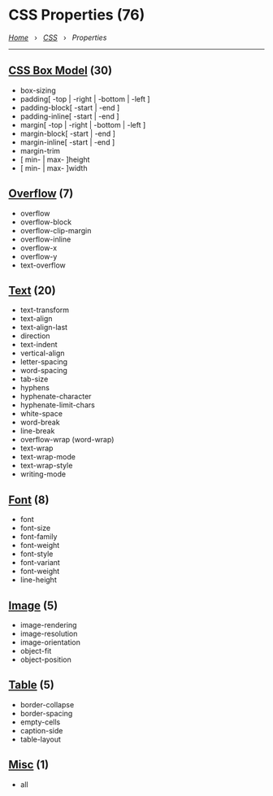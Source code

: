 # CSS Properties (76)

*[Home](../README.md)* &nbsp; › &nbsp;
*[CSS](./css.md)* &nbsp; › &nbsp;
*Properties*

---

## [CSS Box Model](./box-model.md) (30)

- box-sizing
- padding[ -top | -right | -bottom | -left ]
- padding-block[ -start | -end ]
- padding-inline[ -start | -end ]
- margin[ -top | -right | -bottom | -left ]
- margin-block[ -start | -end ]
- margin-inline[ -start | -end ]
- margin-trim
- [ min- | max- ]height
- [ min- | max- ]width

## [Overflow](./overflow.md) (7)

- overflow
- overflow-block
- overflow-clip-margin
- overflow-inline
- overflow-x
- overflow-y
- text-overflow

## [Text](./text.md) (20)

- text-transform
- text-align
- text-align-last
- direction
- text-indent
- vertical-align
- letter-spacing
- word-spacing
- tab-size
- hyphens
- hyphenate-character
- hyphenate-limit-chars
- white-space
- word-break
- line-break
- overflow-wrap (word-wrap)
- text-wrap
- text-wrap-mode
- text-wrap-style
- writing-mode

## [Font](./font.md) (8)

- font
- font-size
- font-family
- font-weight
- font-style
- font-variant
- font-weight
- line-height

## [Image](./image.md) (5)

- image-rendering
- image-resolution
- image-orientation
- object-fit
- object-position

## [Table](./table.md) (5)

- border-collapse
- border-spacing
- empty-cells
- caption-side
- table-layout

## [Misc](./misc.md) (1)

- all
